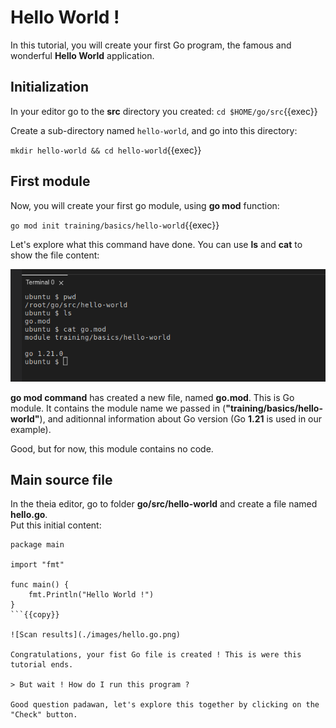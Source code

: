 # Hello World !

In this tutorial, you will create your first Go program, the famous and wonderful **Hello World** application.

## Initialization

In your editor go to the **src** directory you created: `cd $HOME/go/src`{{exec}}

Create a sub-directory named `hello-world`, and go into this directory:

`mkdir hello-world && cd hello-world`{{exec}}

## First module

Now, you will create your first go module, using **go mod** function:

`go mod init training/basics/hello-world`{{exec}}

Let's explore what this command have done. You can use **ls** and **cat** to show the file content:

![Scan results](./images/go.mod.png)

**go mod command** has created a new file, named **go.mod**. This is Go module. It contains the module name we passed in (**"training/basics/hello-world"**), and aditionnal information about Go version (Go **1.21** is used in our example).

Good, but for now, this module contains no code.

## Main source file

In the theia editor, go to folder **go/src/hello-world** and create a file named **hello.go**.  
Put this initial content:  

```
package main

import "fmt"

func main() {
    fmt.Println("Hello World !")
}
```{{copy}}

![Scan results](./images/hello.go.png)

Congratulations, your fist Go file is created ! This is were this tutorial ends.

> But wait ! How do I run this program ?

Good question padawan, let's explore this together by clicking on the "Check" button.
